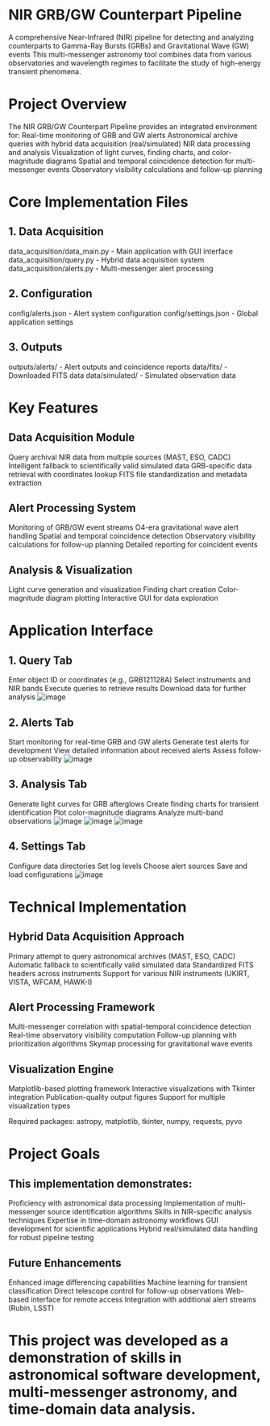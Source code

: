 # NIR GRB/GW Counterpart Pipeline
A comprehensive Near-Infrared (NIR) pipeline for detecting and analyzing counterparts to Gamma-Ray Bursts (GRBs) and Gravitational Wave (GW) events
This multi-messenger astronomy tool combines data from various observatories and wavelength regimes to facilitate the study of high-energy transient phenomena.

# Project Overview
The NIR GRB/GW Counterpart Pipeline provides an integrated environment for:
Real-time monitoring of GRB and GW alerts
Astronomical archive queries with hybrid data acquisition (real/simulated)
NIR data processing and analysis
Visualization of light curves, finding charts, and color-magnitude diagrams
Spatial and temporal coincidence detection for multi-messenger events
Observatory visibility calculations and follow-up planning

# Core Implementation Files
## 1. Data Acquisition
data_acquisition/data_main.py - Main application with GUI interface
data_acquisition/query.py - Hybrid data acquisition system
data_acquisition/alerts.py - Multi-messenger alert processing

## 2. Configuration
config/alerts.json - Alert system configuration
config/settings.json - Global application settings

## 3. Outputs
outputs/alerts/ - Alert outputs and coincidence reports
data/fits/ - Downloaded FITS data
data/simulated/ - Simulated observation data

# Key Features
## Data Acquisition Module
Query archival NIR data from multiple sources (MAST, ESO, CADC)
Intelligent fallback to scientifically valid simulated data
GRB-specific data retrieval with coordinates lookup
FITS file standardization and metadata extraction

## Alert Processing System
Monitoring of GRB/GW event streams
O4-era gravitational wave alert handling
Spatial and temporal coincidence detection
Observatory visibility calculations for follow-up planning
Detailed reporting for coincident events

## Analysis & Visualization
Light curve generation and visualization
Finding chart creation
Color-magnitude diagram plotting
Interactive GUI for data exploration

# Application Interface
## 1. Query Tab
Enter object ID or coordinates (e.g., GRB121128A)
Select instruments and NIR bands
Execute queries to retrieve results
Download data for further analysis
![image](https://github.com/user-attachments/assets/bffcc0f9-6391-4961-982e-d7318152d61e)

## 2. Alerts Tab
Start monitoring for real-time GRB and GW alerts
Generate test alerts for development
View detailed information about received alerts
Assess follow-up observability
![image](https://github.com/user-attachments/assets/6f5280b8-4b7e-4d11-b197-202c968a0cb3)

## 3. Analysis Tab
Generate light curves for GRB afterglows
Create finding charts for transient identification
Plot color-magnitude diagrams
Analyze multi-band observations
![image](https://github.com/user-attachments/assets/7d17ff06-9dbe-49c4-8725-6c5459b04b3b)
![image](https://github.com/user-attachments/assets/057c9099-16f1-4120-973d-b511176e5717)
![image](https://github.com/user-attachments/assets/e0479f5c-59b2-40c9-ba58-1b7ea434f665)

## 4. Settings Tab
Configure data directories
Set log levels
Choose alert sources
Save and load configurations
![image](https://github.com/user-attachments/assets/1902c7e1-ad12-4bf9-b7a0-b060730468bc)

# Technical Implementation
## Hybrid Data Acquisition Approach
Primary attempt to query astronomical archives (MAST, ESO, CADC)
Automatic fallback to scientifically valid simulated data
Standardized FITS headers across instruments
Support for various NIR instruments (UKIRT, VISTA, WFCAM, HAWK-I)

## Alert Processing Framework
Multi-messenger correlation with spatial-temporal coincidence detection
Real-time observatory visibility computation
Follow-up planning with prioritization algorithms
Skymap processing for gravitational wave events

## Visualization Engine
Matplotlib-based plotting framework
Interactive visualizations with Tkinter integration
Publication-quality output figures
Support for multiple visualization types

Required packages: astropy, matplotlib, tkinter, numpy, requests, pyvo

# Project Goals
## This implementation demonstrates:
Proficiency with astronomical data processing
Implementation of multi-messenger source identification algorithms
Skills in NIR-specific analysis techniques
Expertise in time-domain astronomy workflows
GUI development for scientific applications
Hybrid real/simulated data handling for robust pipeline testing

## Future Enhancements
Enhanced image differencing capabilities
Machine learning for transient classification
Direct telescope control for follow-up observations
Web-based interface for remote access
Integration with additional alert streams (Rubin, LSST)

# This project was developed as a demonstration of skills in astronomical software development, multi-messenger astronomy, and time-domain data analysis.
